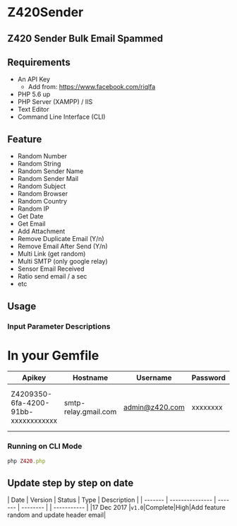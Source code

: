 # Z420Sender
## Z420 Sender Bulk Email Spammed

## Requirements

- An API Key
    - Add from: https://www.facebook.com/riqlfa
- PHP 5.6 up
- PHP Server (XAMPP) / IIS
- Text Editor
- Command Line Interface (CLI)

## Feature
- Random Number
- Random String
- Random Sender Name
- Random Sender Mail
- Random Subject 
- Random Browser
- Random Country
- Random IP 
- Get Date
- Get Email 
- Add Attachment
- Remove Duplicate Email (Y/n)
- Remove Email After Send (Y/n)
- Multi Link (get random)
- Multi SMTP (only google relay)
- Sensor Email Received
- Ratio send email / a sec
- etc

## Usage

### Input Parameter Descriptions
# In your Gemfile
| Apikey       | Hostname    | Username | Password | Secure | Port |
| --------------- | ------- | -------- |--------|--------|--------|
|Z4209350-6fa-4200-91bb-xxxxxxxxxxxx|smtp-relay.gmail.com|admin@z420.com|xxxxxxxx|tls or ssl|587 (TLS) or 465 (SSL)|

### Running on CLI Mode
```ruby
php Z420.php
```  

## Update step by step on date

| Date   | Version       | Status    | Type    | Description |
| ------- | --------------- | ------- | -------- | | ----------- |
|17 Dec 2017 |`v1.0`|Complete|High|Add feature random and update header email|

